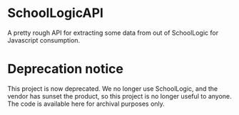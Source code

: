 # SchoolLogicAPI
A pretty rough API for extracting some data from out of SchoolLogic for Javascript consumption.

# Deprecation notice
This project is now deprecated. We no longer use SchoolLogic, and the vendor has sunset the product, so this project is no longer useful to anyone. The code is available here for archival purposes only.
